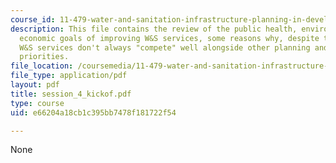 ```yaml
---
course_id: 11-479-water-and-sanitation-infrastructure-planning-in-developing-countries-spring-2005
description: This file contains the review of the public health, environmental, and
  economic goals of improving W&S services, some reasons why, despite these many benefits,
  W&S services don't always "compete" well alongside other planning and investment
  priorities.
file_location: /coursemedia/11-479-water-and-sanitation-infrastructure-planning-in-developing-countries-spring-2005/e66204a18cb1c395bb7478f181722f54_session_4_kickof.pdf
file_type: application/pdf
layout: pdf
title: session_4_kickof.pdf
type: course
uid: e66204a18cb1c395bb7478f181722f54

---
```

None